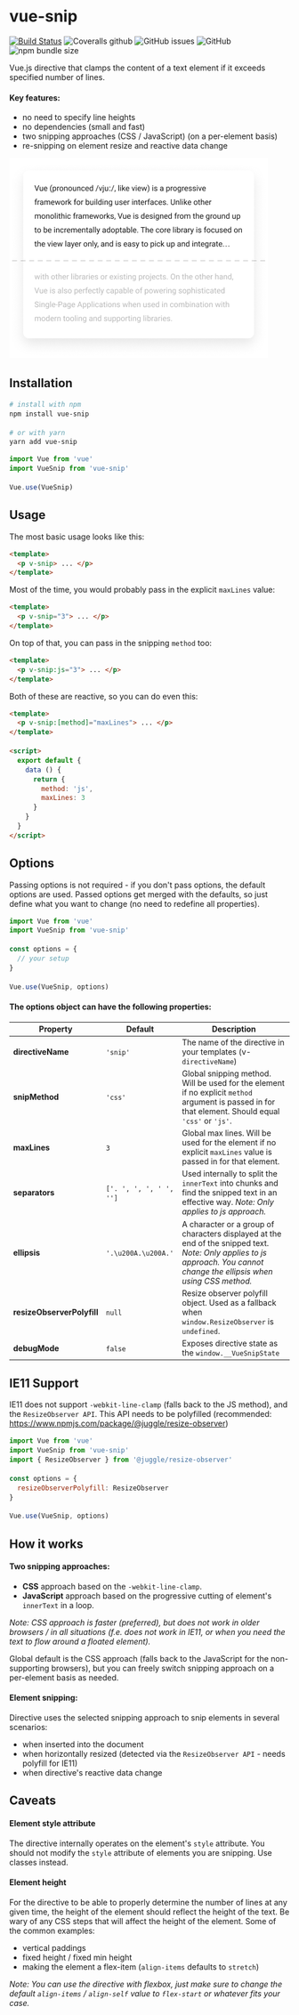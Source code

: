 # vue-snip

[![Build Status](https://travis-ci.org/ajobi/vue-snip.svg?branch=master)](https://travis-ci.org/ajobi/vue-snip)
![Coveralls github](https://img.shields.io/coveralls/github/ajobi/vue-snip)
![GitHub issues](https://img.shields.io/github/issues/ajobi/vue-snip)
![GitHub](https://img.shields.io/github/license/ajobi/vue-snip)
![npm bundle size](https://img.shields.io/bundlephobia/minzip/vue-snip)

Vue.js directive that clamps the content of a text element if it exceeds specified number of lines.

#### Key features:
* no need to specify line heights
* no dependencies (small and fast)
* two snipping approaches (CSS / JavaScript) (on a per-element basis)
* re-snipping on element resize and reactive data change

![](assets/illustration.png)

## Installation

``` bash
# install with npm
npm install vue-snip

# or with yarn
yarn add vue-snip
```

``` javascript
import Vue from 'vue'
import VueSnip from 'vue-snip'

Vue.use(VueSnip)
```

## Usage

The most basic usage looks like this:

``` html
<template>
  <p v-snip> ... </p>
</template>
```

Most of the time, you would probably pass in the explicit `maxLines` value:

``` html
<template>
  <p v-snip="3"> ... </p>
</template>
```

On top of that, you can pass in the snipping `method` too:

``` html
<template>
  <p v-snip:js="3"> ... </p>
</template>
```

Both of these are reactive, so you can do even this:

``` html
<template>
  <p v-snip:[method]="maxLines"> ... </p>
</template>

<script>
  export default {
    data () {
      return {
        method: 'js',
        maxLines: 3
      }
    }
  }
</script>
```

## Options

Passing options is not required - if you don't pass options, the default options are used. Passed options get merged with the defaults, so just define what you want to change (no need to redefine all properties).

``` javascript
import Vue from 'vue'
import VueSnip from 'vue-snip'

const options = {
  // your setup
}

Vue.use(VueSnip, options)
```

#### The options object can have the following properties:

| Property | Default | Description |
| --- | --- | --- |
| **directiveName** | `'snip'` | The name of the directive in your templates (v-`directiveName`) |
| **snipMethod** | `'css'` | Global snipping method. Will be used for the element if no explicit `method` argument is passed in for that element. Should equal `'css'` or `'js'`. |
| **maxLines** | `3` | Global max lines. Will be used for the element if no explicit `maxLines` value is passed in for that element. |
| **separators** | `['. ', ', ', ' ', '']` | Used internally to split the `innerText` into chunks and find the snipped text in an effective way. *Note: Only applies to js approach.* |
| **ellipsis** | `'.\u200A.\u200A.'` | A character or a group of characters displayed at the end of the snipped text. *Note: Only applies to js approach. You cannot change the ellipsis when using CSS method.* |
| **resizeObserverPolyfill** | `null` | Resize observer polyfill object. Used as a fallback when `window.ResizeObserver` is `undefined`. |
| **debugMode** | `false` | Exposes directive state as the `window.__VueSnipState` |

## IE11 Support

IE11 does not support `-webkit-line-clamp` (falls back to the JS method), and the `ResizeObserver API`. This API needs to be polyfilled (recommended: https://www.npmjs.com/package/@juggle/resize-observer)

``` javascript
import Vue from 'vue'
import VueSnip from 'vue-snip'
import { ResizeObserver } from '@juggle/resize-observer'

const options = {
  resizeObserverPolyfill: ResizeObserver
}

Vue.use(VueSnip, options)
```

## How it works

#### Two snipping approaches:
- **CSS** approach based on the `-webkit-line-clamp`.
- **JavaScript** approach based on the progressive cutting of element's `innerText` in a loop.

*Note: CSS approach is faster (preferred), but does not work in older browsers / in all situations (f.e. does not work in IE11, or when you need the text to flow around a floated element).*

Global default is the CSS approach (falls back to the JavaScript for the non-supporting browsers), but you can freely switch snipping approach on a per-element basis as needed.

#### Element snipping:
Directive uses the selected snipping approach to snip elements in several scenarios:

* when inserted into the document
* when horizontally resized (detected via the `ResizeObserver API` - needs polyfill for IE11)
* when directive's reactive data change

## Caveats

#### Element style attribute

The directive internally operates on the element's `style` attribute. You should not modify the `style` attribute of elements you are snipping. Use classes instead.

#### Element height

For the directive to be able to properly determine the number of lines at any given time, the height of the element should reflect the height of the text. Be wary of any CSS steps that will affect the height of the element. Some of the common examples:
* vertical paddings
* fixed height / fixed min height
* making the element a flex-item (`align-items` defaults to `stretch`)

*Note: You can use the directive with flexbox, just make sure to change the default `align-items` / `align-self` value to `flex-start` or whatever fits your case.*
